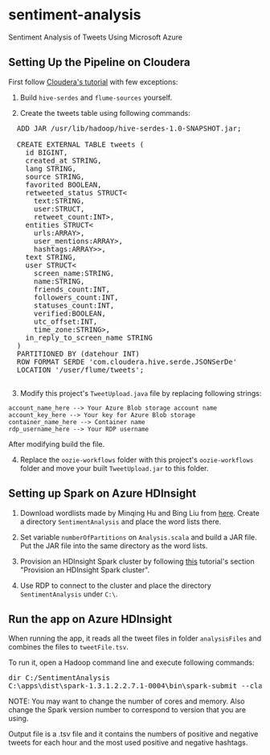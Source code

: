 # sentiment-analysis
Sentiment Analysis of Tweets Using Microsoft Azure

Setting Up the Pipeline on Cloudera
-----------------------------------

First follow [Cloudera's tutorial](https://github.com/cloudera/cdh-twitter-example) with few exceptions:

1. Build `hive-serdes` and `flume-sources` yourself.

2. Create the tweets table using following commands:

  <pre>
  ADD JAR /usr/lib/hadoop/hive-serdes-1.0-SNAPSHOT.jar;

  CREATE EXTERNAL TABLE tweets (
    id BIGINT,
    created_at STRING,
    lang STRING,
    source STRING,
    favorited BOOLEAN,
    retweeted_status STRUCT<
      text:STRING,
      user:STRUCT<screen_name:STRING,name:STRING>,
      retweet_count:INT>,
    entities STRUCT<
      urls:ARRAY<STRUCT<expanded_url:STRING>>,
      user_mentions:ARRAY<STRUCT<screen_name:STRING,name:STRING>>,
      hashtags:ARRAY<STRUCT<text:STRING>>>,
    text STRING,
    user STRUCT<
      screen_name:STRING,
      name:STRING,
      friends_count:INT,
      followers_count:INT,
      statuses_count:INT,
      verified:BOOLEAN,
      utc_offset:INT,
      time_zone:STRING>,
    in_reply_to_screen_name STRING
  )
  PARTITIONED BY (datehour INT)
  ROW FORMAT SERDE 'com.cloudera.hive.serde.JSONSerDe'
  LOCATION '/user/flume/tweets';
  </pre>

3. Modify this project's `TweetUpload.java` file by replacing following strings:
  ```
  account_name_here --> Your Azure Blob storage account name
  account_key_here --> Your key for Azure Blob storage
  container_name_here --> Container name
  rdp_username_here --> Your RDP username
  ```
  After modifying build the file.

4. Replace the `oozie-workflows` folder with this project's `oozie-workflows` folder and move your built `TweetUpload.jar` to this folder.

Setting up Spark on Azure HDInsight
-----------------------------------
1. Download wordlists made by Minqing Hu and Bing Liu from [here](http://www.cs.uic.edu/~liub/FBS/sentiment-analysis.html#lexicon). Create a directory `SentimentAnalysis` and place the word lists there.

2. Set variable `numberOfPartitions` on `Analysis.scala` and build a JAR file. Put the JAR file into the same directory as the word lists.

3. Provision an HDInsight Spark cluster by following [this](https://azure.microsoft.com/en-us/documentation/articles/hdinsight-apache-spark-zeppelin-notebook-jupyter-spark-sql/#provision) tutorial's section "Provision an HDInsight Spark cluster".

4. Use RDP to connect to the cluster and place the directory `SentimentAnalysis` under `C:\`.

Run the app on Azure HDInsight
------------------------------

When running the app, it reads all the tweet files in folder `analysisFiles` and  combines the files to `tweetFile.tsv`.

To run it, open a Hadoop command line and execute following commands:
<pre>
dir C:/SentimentAnalysis
C:\apps\dist\spark-1.3.1.2.2.7.1-0004\bin\spark-submit --class "Analysis" --master spark://headnodehost:7077 --executor-memory 4G --total-executor-cores 40 JAR_NAME_HERE.jar
</pre>

NOTE: You may want to change the number of cores and memory. Also change the Spark version number to correspond to version that you are using.

Output file is a .tsv file and it contains the numbers of positive and negative tweets for each hour and the most used positive and negative hashtags.

